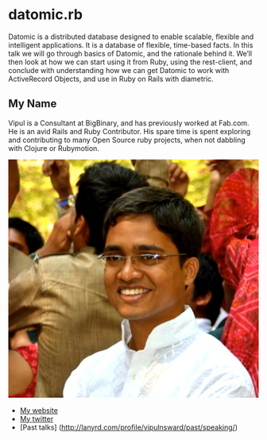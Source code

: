 # datomic.rb

Datomic is a distributed database designed to enable scalable, flexible and intelligent applications.
It is a database of flexible, time-based facts.
In this talk we will go through basics of Datomic, and the rationale behind it.
We’ll then look at how we can start using it from Ruby, using the rest-client, and conclude
with understanding how we can get Datomic to work with ActiveRecord Objects,
and use in Ruby on Rails with diametric.


## My Name

Vipul is a Consultant at BigBinary, and has previously worked at Fab.com.
He is an avid Rails and Ruby Contributor.
His spare time is spent exploring and contributing to many Open Source ruby projects, when not dabbling with Clojure or Rubymotion.

![Profile picture](./vipul.jpg)

- [My website](http://vipulnsward.com)
- [My twitter](https://twitter.com/vipulnsward)
- [Past talks] (http://lanyrd.com/profile/vipulnsward/past/speaking/)
